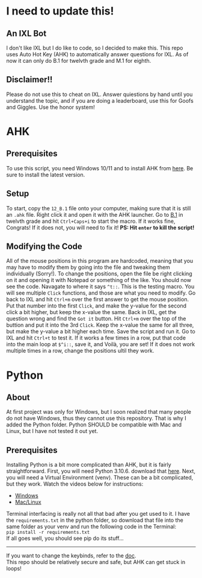 # I need to update this!

## An IXL Bot
I don't like IXL but I do like to code, so I decided to make this. This repo uses Auto Hot Key (AHK) to automatically answer questions for IXL. As of now it can only do B.1 for twelvth grade and M.1 for eighth.

## Disclaimer!!
Please do not use this to cheat on IXL. Answer quiestions by hand until you understand the topic, and if you are doing a leaderboard, use this for Goofs and Giggles. Use the honor system!

# AHK

## Prerequisites 
To use this script, you need Windows 10/11 and to install AHK from [here](https://www.autohotkey.com/download/ "AHK Download"). Be sure to install the latest version. 

## Setup
To start, copy the `12_B.1` file onto your computer, making sure that it is still an `.ahk` file. Right click it and open it with the AHK launcher. Go to [B.1](https://www.ixl.com/ela/grade-12/which-text-is-most-formal) in twelvth grade and hit `Ctrl+Caps+i` to start the macro. If it works fine, Congrats! If it does not, you will need to fix it! **PS: Hit `enter` to kill the script!**

## Modifying the Code
All of the mouse positions in this program are hardcoded, meaning that you may have to modify them by going into the file and tweaking them individually (Sorry!). To change the positions, open the file be right clicking on it and opening it with Notepad or something of the like. You should now see the code. Navagate to where it says `^t::`. This is the testing macro. You will see multiple `Click` functions, and those are what you need to modify. Go back to IXL and hit `Ctrl+m` over the first answer to get the mouse position. Put that number into the first `Click`, and make the y-value for the second click a bit higher, but keep the x-value the same. Back in IXL, get the question wrong and find the `Got it` button. Hit `Ctrl+m` over the top of the buttion and put it into the 3rd `Click`. Keep the x-value the same for all three, but make the y-value a bit higher each time. Save the script and run it. Go to IXL and hit `Ctrl+t` to test it. If it works a few times in a row, put that code into the main loop at `$^i::`, save it, and Voilà, you are set! If it does not work multiple times in a row, change the positions ultil they work.

# Python

## About 
At first project was only for Windows, but I soon realized that many people do not have Windows, thus they cannot use this repository. That is why I added the Python folder. Python SHOULD be compatible with Mac and Linux, but I have not tested it out yet.

## Prerequisites
Installing Python is a bit more complicated than AHK, but it is fairly straightforward. First, you will need Python 3.10.6. download that [here](https://www.python.org/downloads/release/python-3106/).  Next, you will need a Virtual Environment (venv). These can be a bit complicated, but they work. Watch the videos below for instructions:

- [Windows](https://youtu.be/APOPm01BVrk?si=L-mjL20vjYLZV_P2)
- [Mac/Linux](https://youtu.be/Kg1Yvry_Ydk?si=v4lI9A4fV9bQa0RY)  

Terminal interfacing is really not all that bad after you get used to it. I have the `requirements.txt` in the python folder, so download that file into the same folder as your venv and run the following code in the Terminal:  
`pip install -r requirements.txt`  
If all goes well, you should see pip do its stuff...

******
If you want to change the keybinds, refer to the [doc](https://www.autohotkey.com/docs/v2/Hotkeys.htm).  
This repo should be relatively secure and safe, but AHK can get stuck in loops!
